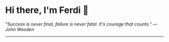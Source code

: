 <h1>Hi there, I'm Ferdi 👋</h1>

<p><em>
  "Success is never final, failure is never fatal. It's courage that counts." — John Wooden
</em></p>

---
